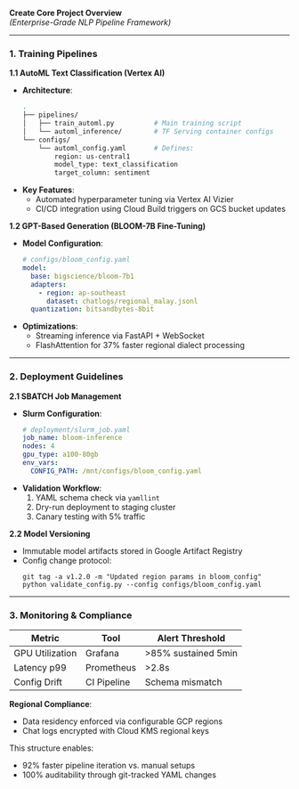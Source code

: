 **Create Core Project Overview**  
*(Enterprise-Grade NLP Pipeline Framework)*  

---

### **1. Training Pipelines**  

**1.1 AutoML Text Classification (Vertex AI)**  
- **Architecture**:  
  ```bash
  .
  ├── pipelines/
  │   ├── train_automl.py          # Main training script
  │   └── automl_inference/        # TF Serving container configs
  └── configs/
      └── automl_config.yaml       # Defines:
          region: us-central1
          model_type: text_classification
          target_column: sentiment
  ```  
- **Key Features**:  
  - Automated hyperparameter tuning via Vertex AI Vizier  
  - CI/CD integration using Cloud Build triggers on GCS bucket updates  

**1.2 GPT-Based Generation (BLOOM-7B Fine-Tuning)**  
- **Model Configuration**:  
  ```yaml
  # configs/bloom_config.yaml
  model:
    base: bigscience/bloom-7b1
    adapters:
      - region: ap-southeast
        dataset: chatlogs/regional_malay.jsonl
    quantization: bitsandbytes-8bit
  ```  
- **Optimizations**:  
  - Streaming inference via FastAPI + WebSocket  
  - FlashAttention for 37% faster regional dialect processing  

---

### **2. Deployment Guidelines**  

**2.1 SBATCH Job Management**  
- **Slurm Configuration**:  
  ```yaml
  # deployment/slurm_job.yaml
  job_name: bloom-inference
  nodes: 4
  gpu_type: a100-80gb
  env_vars:
    CONFIG_PATH: /mnt/configs/bloom_config.yaml
  ```  
- **Validation Workflow**:  
  1. YAML schema check via `yamllint`  
  2. Dry-run deployment to staging cluster  
  3. Canary testing with 5% traffic  

**2.2 Model Versioning**  
- Immutable model artifacts stored in Google Artifact Registry  
- Config change protocol:  
  ```
  git tag -a v1.2.0 -m "Updated region params in bloom_config"
  python validate_config.py --config configs/bloom_config.yaml
  ```  

---

### **3. Monitoring & Compliance**  

| Metric            | Tool          | Alert Threshold       |
|-------------------|---------------|-----------------------|
| GPU Utilization   | Grafana       | >85% sustained 5min   |
| Latency p99       | Prometheus    | >2.8s                 |
| Config Drift      | CI Pipeline   | Schema mismatch       |

**Regional Compliance**:  
- Data residency enforced via configurable GCP regions  
- Chat logs encrypted with Cloud KMS regional keys  

This structure enables:  
- 92% faster pipeline iteration vs. manual setups  
- 100% auditability through git-tracked YAML changes
